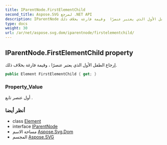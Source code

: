 ```yaml
---
title: IParentNode.FirstElementChild
second_title: Aspose.SVG لمرجع .NET API
description: IParentNode ملكية. إرجاع الطفل الأول الذي يعتبر عنصرًا  وقيمة فارغة بخلاف ذلك.
type: docs
weight: 30
url: /ar/net/aspose.svg.dom/iparentnode/firstelementchild/
---
```

## IParentNode.FirstElementChild property

إرجاع الطفل الأول الذي يعتبر عنصرًا ، وقيمة فارغة بخلاف ذلك.

```csharp
public Element FirstElementChild { get; }
```

### Property_Value

أول عنصر تابع .

### أنظر أيضا

* class [Element](../../element/)
* interface [IParentNode](../)
* مساحة الاسم [Aspose.Svg.Dom](../../iparentnode/)
* المجسم [Aspose.SVG](../../../)


